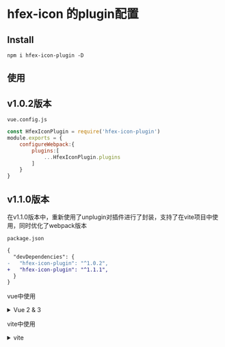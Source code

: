 # hfex-icon 的plugin配置
## Install
```
npm i hfex-icon-plugin -D
```
## 使用

## v1.0.2版本
`vue.config.js`


<!-- ```diff
{
  "devDependencies": {
-   "vite-plugin-icons": "*",
+   "unplugin-icons": "^0.7.0",
  }
}
``` -->
```js
const HfexIconPlugin = require('hfex-icon-plugin')
module.exports = {
    configureWebpack:{
        plugins:[
            ...HfexIconPlugin.plugins
        ]
    }
}
```


## v1.1.0版本
在v1.1.0版本中，重新使用了unplugin对插件进行了封装，支持了在vite项目中使用，同时优化了webpack版本

`package.json`

```diff
{
  "devDependencies": {
-   "hfex-icon-plugin": "^1.0.2",
+   "hfex-icon-plugin": "^1.1.1",
  }
}
```

vue中使用

<details>
<summary>Vue 2 & 3</summary><br>

Use with [`hfex-icon`](https://github.com/UzumakiHan/hfex-icon-plus)

For example in Vue:

```js
// vue.config.js
const HfexIconPlugin = require('hfex-icon-plugin/webpack')
module.exports = {
    configureWebpack:{
        plugins:[
            HfexIconPlugin()
        ]
    }
}
```

</details>


vite中使用

<details>
<summary>vite</summary><br>

Use with [`hfex-icon`](https://github.com/UzumakiHan/hfex-icon-plus)

For example in Vite:

```js
// vite.config.ts
import HfexIconPlugin from 'hfex-icon-plugin';
export default defineConfig({
    plugins:[
        HfexIconPlugin()
    ]
})
```

</details>